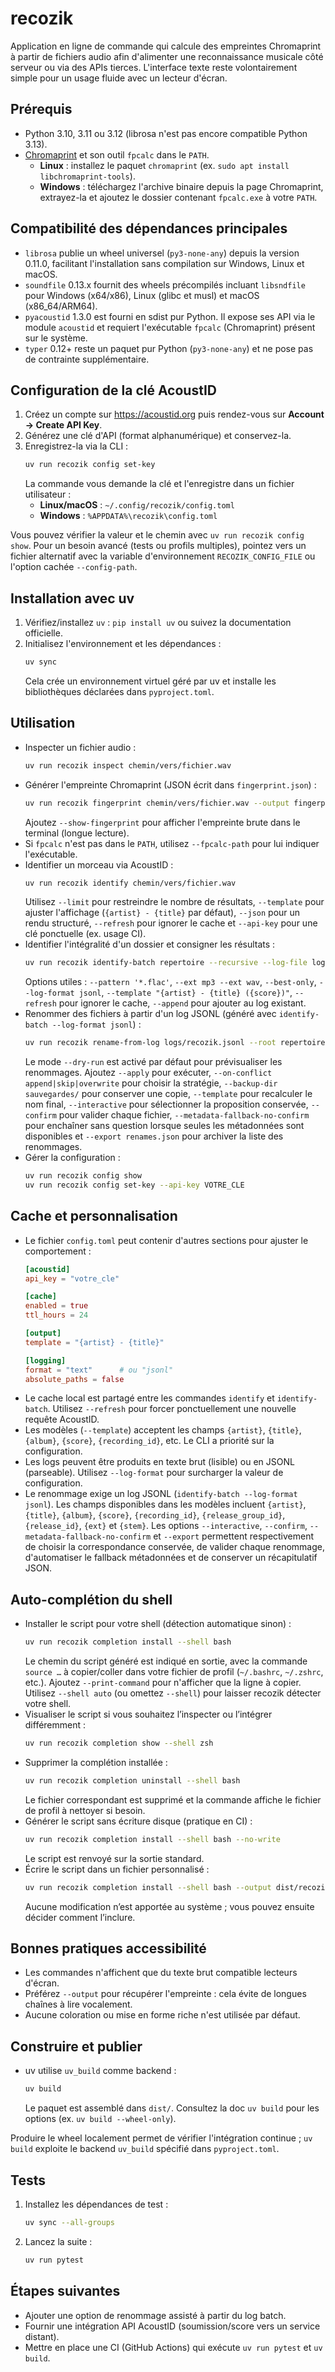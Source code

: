 # recozik

Application en ligne de commande qui calcule des empreintes Chromaprint à partir de fichiers audio afin d'alimenter une reconnaissance musicale côté serveur ou via des APIs tierces. L'interface texte reste volontairement simple pour un usage fluide avec un lecteur d'écran.

## Prérequis
- Python 3.10, 3.11 ou 3.12 (librosa n'est pas encore compatible Python 3.13).
- [Chromaprint](https://acoustid.org/chromaprint) et son outil `fpcalc` dans le `PATH`.
  - **Linux** : installez le paquet `chromaprint` (ex. `sudo apt install libchromaprint-tools`).
  - **Windows** : téléchargez l'archive binaire depuis la page Chromaprint, extrayez-la et ajoutez le dossier contenant `fpcalc.exe` à votre `PATH`.

## Compatibilité des dépendances principales
- `librosa` publie un wheel universel (`py3-none-any`) depuis la version 0.11.0, facilitant l'installation sans compilation sur Windows, Linux et macOS.
- `soundfile` 0.13.x fournit des wheels précompilés incluant `libsndfile` pour Windows (x64/x86), Linux (glibc et musl) et macOS (x86_64/ARM64).
- `pyacoustid` 1.3.0 est fourni en sdist pur Python. Il expose ses API via le module `acoustid` et requiert l'exécutable `fpcalc` (Chromaprint) présent sur le système.
- `typer` 0.12+ reste un paquet pur Python (`py3-none-any`) et ne pose pas de contrainte supplémentaire.

## Configuration de la clé AcoustID
1. Créez un compte sur <https://acoustid.org> puis rendez-vous sur **Account → Create API Key**.
2. Générez une clé d'API (format alphanumérique) et conservez-la.
3. Enregistrez-la via la CLI :
   ```bash
   uv run recozik config set-key
   ```
   La commande vous demande la clé et l'enregistre dans un fichier utilisateur :
   - **Linux/macOS** : `~/.config/recozik/config.toml`
   - **Windows** : `%APPDATA%\recozik\config.toml`

Vous pouvez vérifier la valeur et le chemin avec `uv run recozik config show`. Pour un besoin avancé (tests ou profils multiples), pointez vers un fichier alternatif avec la variable d'environnement `RECOZIK_CONFIG_FILE` ou l'option cachée `--config-path`.

## Installation avec uv
1. Vérifiez/installez `uv` : `pip install uv` ou suivez la documentation officielle.
2. Initialisez l'environnement et les dépendances :
   ```bash
   uv sync
   ```
   Cela crée un environnement virtuel géré par uv et installe les bibliothèques déclarées dans `pyproject.toml`.

## Utilisation
- Inspecter un fichier audio :
  ```bash
  uv run recozik inspect chemin/vers/fichier.wav
  ```
- Générer l'empreinte Chromaprint (JSON écrit dans `fingerprint.json`) :
  ```bash
  uv run recozik fingerprint chemin/vers/fichier.wav --output fingerprint.json
  ```
  Ajoutez `--show-fingerprint` pour afficher l'empreinte brute dans le terminal (longue lecture).
- Si `fpcalc` n'est pas dans le `PATH`, utilisez `--fpcalc-path` pour lui indiquer l'exécutable.
- Identifier un morceau via AcoustID :
  ```bash
  uv run recozik identify chemin/vers/fichier.wav
  ```
  Utilisez `--limit` pour restreindre le nombre de résultats, `--template` pour ajuster l'affichage (`{artist} - {title}` par défaut), `--json` pour un rendu structuré, `--refresh` pour ignorer le cache et `--api-key` pour une clé ponctuelle (ex. usage CI).
- Identifier l'intégralité d'un dossier et consigner les résultats :
  ```bash
  uv run recozik identify-batch repertoire --recursive --log-file logs/recozik.log
  ```
  Options utiles : `--pattern '*.flac'`, `--ext mp3 --ext wav`, `--best-only`, `--log-format jsonl`, `--template "{artist} - {title} ({score})"`, `--refresh` pour ignorer le cache, `--append` pour ajouter au log existant.
- Renommer des fichiers à partir d'un log JSONL (généré avec `identify-batch --log-format jsonl`) :
  ```bash
  uv run recozik rename-from-log logs/recozik.jsonl --root repertoire --dry-run
  ```
  Le mode `--dry-run` est activé par défaut pour prévisualiser les renommages. Ajoutez `--apply` pour exécuter, `--on-conflict append|skip|overwrite` pour choisir la stratégie, `--backup-dir sauvegardes/` pour conserver une copie, `--template` pour recalculer le nom final, `--interactive` pour sélectionner la proposition conservée, `--confirm` pour valider chaque fichier, `--metadata-fallback-no-confirm` pour enchaîner sans question lorsque seules les métadonnées sont disponibles et `--export renames.json` pour archiver la liste des renommages.
- Gérer la configuration :
  ```bash
  uv run recozik config show
  uv run recozik config set-key --api-key VOTRE_CLE
  ```

## Cache et personnalisation
- Le fichier `config.toml` peut contenir d'autres sections pour ajuster le comportement :
  ```toml
  [acoustid]
  api_key = "votre_cle"

  [cache]
  enabled = true
  ttl_hours = 24

  [output]
  template = "{artist} - {title}"

  [logging]
  format = "text"      # ou "jsonl"
  absolute_paths = false
  ```
- Le cache local est partagé entre les commandes `identify` et `identify-batch`. Utilisez `--refresh` pour forcer ponctuellement une nouvelle requête AcoustID.
- Les modèles (`--template`) acceptent les champs `{artist}`, `{title}`, `{album}`, `{score}`, `{recording_id}`, etc. Le CLI a priorité sur la configuration.
- Les logs peuvent être produits en texte brut (lisible) ou en JSONL (parseable). Utilisez `--log-format` pour surcharger la valeur de configuration.
- Le renommage exige un log JSONL (`identify-batch --log-format jsonl`). Les champs disponibles dans les modèles incluent `{artist}`, `{title}`, `{album}`, `{score}`, `{recording_id}`, `{release_group_id}`, `{release_id}`, `{ext}` et `{stem}`. Les options `--interactive`, `--confirm`, `--metadata-fallback-no-confirm` et `--export` permettent respectivement de choisir la correspondance conservée, de valider chaque renommage, d'automatiser le fallback métadonnées et de conserver un récapitulatif JSON.

## Auto-complétion du shell
- Installer le script pour votre shell (détection automatique sinon) :
  ```bash
  uv run recozik completion install --shell bash
  ```
  Le chemin du script généré est indiqué en sortie, avec la commande `source …` à copier/coller dans votre fichier de profil (`~/.bashrc`, `~/.zshrc`, etc.). Ajoutez `--print-command` pour n'afficher que la ligne à copier. Utilisez `--shell auto` (ou omettez `--shell`) pour laisser recozik détecter votre shell.
- Visualiser le script si vous souhaitez l’inspecter ou l’intégrer différemment :
  ```bash
  uv run recozik completion show --shell zsh
  ```
- Supprimer la complétion installée :
  ```bash
  uv run recozik completion uninstall --shell bash
  ```
  Le fichier correspondant est supprimé et la commande affiche le fichier de profil à nettoyer si besoin.
- Générer le script sans écriture disque (pratique en CI) :
  ```bash
  uv run recozik completion install --shell bash --no-write
  ```
  Le script est renvoyé sur la sortie standard.
- Écrire le script dans un fichier personnalisé :
  ```bash
  uv run recozik completion install --shell bash --output dist/recozik-completion.sh
  ```
  Aucune modification n’est apportée au système ; vous pouvez ensuite décider comment l’inclure.

## Bonnes pratiques accessibilité
- Les commandes n'affichent que du texte brut compatible lecteurs d'écran.
- Préférez `--output` pour récupérer l'empreinte : cela évite de longues chaînes à lire vocalement.
- Aucune coloration ou mise en forme riche n'est utilisée par défaut.

## Construire et publier
- uv utilise `uv_build` comme backend :
  ```bash
  uv build
  ```
  Le paquet est assemblé dans `dist/`. Consultez la doc `uv build` pour les options (ex. `uv build --wheel-only`).

Produire le wheel localement permet de vérifier l'intégration continue ; `uv build` exploite le backend `uv_build` spécifié dans `pyproject.toml`.

## Tests
1. Installez les dépendances de test :
   ```bash
   uv sync --all-groups
   ```
2. Lancez la suite :
   ```bash
   uv run pytest
   ```

## Étapes suivantes
- Ajouter une option de renommage assisté à partir du log batch.
- Fournir une intégration API AcoustID (soumission/score vers un service distant).
- Mettre en place une CI (GitHub Actions) qui exécute `uv run pytest` et `uv build`.
